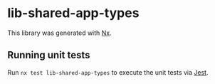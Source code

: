 # lib-shared-app-types

This library was generated with [Nx](https://nx.dev).

## Running unit tests

Run `nx test lib-shared-app-types` to execute the unit tests via [Jest](https://jestjs.io).
